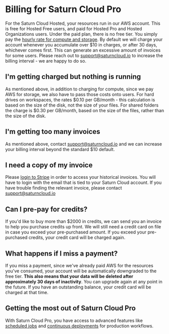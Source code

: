 # Billing for Saturn Cloud Pro
For the Saturn Cloud Hosted, your resources run in our AWS account. This is free for Hosted Free users, and paid for Hosted Pro and Hosted Organizations users. Under the paid plan, there is no free tier. You simply pay the [hourly rate for compute and storage](/docs). By default we will charge your account whenever you accumulate over $10 in charges, or after 30 days, whichever comes first. This can generate an excessive amount of invoices for some users. Please reach out to support@saturncloud.io to increase the billing interval - we are happy to do so.

## I'm getting charged but nothing is running

As mentioned above, in addition to charging for compute, since we pay AWS for storage, we also have to pass those costs onto users. For hard drives on workspaces, the rates $0.10 per GB/month - this calculation is based on the size of the disk, not the size of your files. For shared folders the charge is $0.30 per GB/month, based on the size of the files, rather than the size of the disk.

## I'm getting too many invoices

As mentioned above, contact support@saturncloud.io and we can increase your billing interval beyond the standard $10 default.

## I need a copy of my invoice

Please [login to Stripe](https://billing.stripe.com/p/login/8wM6s23lS8vk0sU3cc) in order to access your historical invoices. You will have to login with the email that is tied to your Saturn Cloud account. If you have trouble finding the relevant invoice, please contact support@saturncloud.io

## Can I pre-pay for credits?

If you'd like to buy more than $2000 in credits, we can send you an invoice to help you purchase credits up front. We will still need a credit card on file in case you exceed your pre-purchased amount. If you exceed your pre-purchased credits, your credit card will be charged again.

## What happens if I miss a payment?

If you miss a payment, since we've already paid AWS for the resources you've consumed, your account will be automatically downgraded to the free tier. <b>This also means that your data will be deleted after approximately 30 days of inactivity</b>. You can upgrade again at any point in the future. If you have an outstanding balance, your credit card will be charged at that time.

## Getting the most out of Saturn Cloud Pro

With Saturn Cloud Pro, you have access to advanced features like [scheduled jobs](/docs) and [continuous deployments](/docs) for production workflows.
